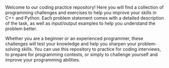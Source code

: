 Welcome to our coding practice repository! Here you will find a collection of programming challenges and exercises to help you improve your skills in C++ and Python. Each problem statement comes with a detailed description of the task, as well as input/output examples to help you understand the problem better.

Whether you are a beginner or an experienced programmer, these challenges will test your knowledge and help you sharpen your problem-solving skills. You can use this repository to practice for coding interviews, to prepare for programming contests, or simply to challenge yourself and improve your programming abilities.
